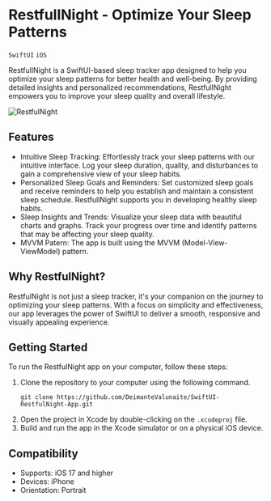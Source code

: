 # RestfullNight - Optimize Your Sleep Patterns

`SwiftUI` `iOS` 

RestfullNight is a SwiftUI-based sleep tracker app designed to help you optimize your sleep patterns for better health and well-being. By providing detailed insights and personalized recommendations, RestfullNight empowers you to improve your sleep quality and overall lifestyle.

![RestfulNight](https://github.com/user-attachments/assets/195d221d-765e-49fb-82de-f62833137480)

## Features

- Intuitive Sleep Tracking: Effortlessly track your sleep patterns with our intuitive interface. Log your sleep duration, quality, and disturbances to gain a comprehensive view of your sleep habits.
- Personalized Sleep Goals and Reminders: Set customized sleep goals and receive reminders to help you establish and maintain a consistent sleep schedule. RestfullNight supports you in developing healthy sleep habits.
- Sleep Insights and Trends: Visualize your sleep data with beautiful charts and graphs. Track your progress over time and identify patterns that may be affecting your sleep quality.
- MVVM Patern: The app is built using the MVVM (Model-View-ViewModel) pattern.

## Why RestfulNight?

RestfulNight is not just a sleep tracker, it's your companion on the journey to optimizing your sleep patterns. With a focus on simplicity and effectiveness, our app leverages the power of SwiftUI to deliver a smooth, responsive and visually appealing experience.

## Getting Started

To run the RestfulNight app on your computer, follow these steps:
1. Clone the repository to your computer using the following command.
   ```shell
   git clone https://github.com/DeimanteValunaite/SwiftUI-RestfulNight-App.git
   ```
3. Open the project in Xcode by double-clicking on the `.xcodeproj` file.
4. Build and run the app in the Xcode simulator or on a physical iOS device.

## Compatibility

- Supports: iOS 17 and higher
- Devices: iPhone
- Orientation: Portrait
